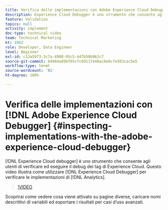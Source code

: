 ```yaml
---
title: Verifica delle implementazioni con Adobe Experience Cloud Debugger
description: Experience Cloud Debugger è uno strumento che consente agli utenti di verificare ed eseguire il debug dei tag di Experience Cloud. Questo video illustra come utilizzare Experience Cloud Debugger per verificare le implementazioni di Analytics.
feature: Validation
topics: null
activity: implement
doc-type: technical video
team: Technical Marketing
kt: 1942
role: Developer, Data Engineer
level: Beginner
exl-id: c13a5973-3c7a-4980-95c5-447b50b962c7
source-git-commit: 84984ad9bf65cfc69117e40ac0e0cfe503cac5e5
workflow-type: tm+mt
source-wordcount: '91'
ht-degree: 100%

---
```


# Verifica delle implementazioni con [!DNL Adobe Experience Cloud Debugger] {#inspecting-implementations-with-the-adobe-experience-cloud-debugger}

[!DNL Experience Cloud debugger] è uno strumento che consente agli utenti di verificare ed eseguire il debug dei tag di Experience Cloud. Questo video illustra come utilizzare [!DNL Experience Cloud Debugger] per verificare le implementazioni di [!DNL Analytics].

>[!VIDEO](https://video.tv.adobe.com/v/23878/?quality=12&learn=on)

Scoprirai come vedere cosa viene attivato su pagine diverse, caricare nomi descrittivi di variabili ed esportare i risultati per casi d’uso avanzati.
